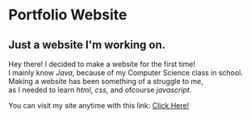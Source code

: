 # Portfolio Website
## Just a website I'm working on.

Hey there! I decided to make a website for the first time!  
I mainly know *Java*, because of my Computer Science class in school.  
Making a website has been something of a struggle to me,  
as I needed to learn *html*, *css*, and ofcourse *javascript*.  

You can visit my site anytime with this link:
[Click Here!](https://smallplayz.github.io./)
